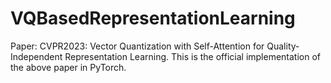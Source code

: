 # VQBasedRepresentationLearning
Paper: CVPR2023: Vector Quantization with Self-Attention for Quality-Independent Representation Learning.
This is the official implementation of the above paper in PyTorch.
